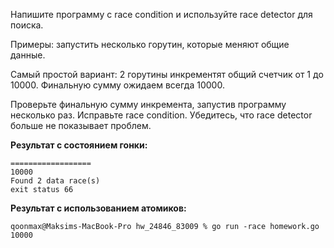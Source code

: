 Напишите программу с race condition и используйте race detector для поиска.

Примеры: запустить несколько горутин, которые меняют общие данные.

Самый простой вариант: 2 горутины инкрементят общий счетчик от 1 до 10000.
Финальную сумму ожидаем всегда 10000.

Проверьте финальную сумму инкремента, запустив программу несколько раз. Исправьте race condition.
Убедитесь, что race detector больше не показывает проблем.

**Результат с состоянием гонки:**

```
==================  
10000  
Found 2 data race(s)  
exit status 66  
```

**Результат с использованием атомиков:**

```
qoonmax@Maksims-MacBook-Pro hw_24846_83009 % go run -race homework.go
10000
```
